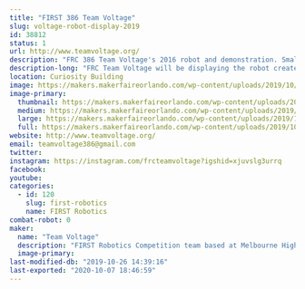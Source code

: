 ```yaml
---
title: "FIRST 386 Team Voltage"
slug: voltage-robot-display-2019
id: 38812
status: 1
url: http://www.teamvoltage.org/
description: "FRC 386 Team Voltage's 2016 robot and demonstration. Small robots for driving around and information about our team."
description-long: "FRC Team Voltage will be displaying the robot created in the 2016 year for competition.  We plan to allow kids to attempt to drive the robot in order to show them what FIRST Robotics Teams do.  We will also be answering any questions people may have about the robot, our team, and FIRST to help spread awareness of engineering programs to help kids and teens get into engineering through robotics. Our team represents the ability to inspire younger kids to pursue and excel in STEM related fields, that everyone is always welcome in FIRST, and that everyone has a place. Our team is a group of dedicated and hardworking individuals that strive to bestow the beliefs of \"hardwork is the only work\" in all people we come by."
location: Curiosity Building
image: https://makers.makerfaireorlando.com/wp-content/uploads/2019/10/FIRST-S.FL_.-Regional-2016-6034-1024x573.jpg
image-primary:
  thumbnail: https://makers.makerfaireorlando.com/wp-content/uploads/2019/10/FIRST-S.FL_.-Regional-2016-6034-150x150.jpg
  medium: https://makers.makerfaireorlando.com/wp-content/uploads/2019/10/FIRST-S.FL_.-Regional-2016-6034-300x168.jpg
  large: https://makers.makerfaireorlando.com/wp-content/uploads/2019/10/FIRST-S.FL_.-Regional-2016-6034-1024x573.jpg
  full: https://makers.makerfaireorlando.com/wp-content/uploads/2019/10/FIRST-S.FL_.-Regional-2016-6034.jpg
website: http://www.teamvoltage.org/
email: teamvoltage386@gmail.com
twitter: 
instagram: https://instagram.com/frcteamvoltage?igshid=xjuvslg3urrq
facebook: 
youtube: 
categories:
  - id: 120
    slug: first-robotics
    name: FIRST Robotics
combat-robot: 0
maker:
  name: "Team Voltage"
  description: "FIRST Robotics Competition team based at Melbourne High School. Demos, showcases, community outreach. "
  image-primary: 
last-modified-db: "2019-10-26 14:39:16"
last-exported: "2020-10-07 18:46:59"
---
```

